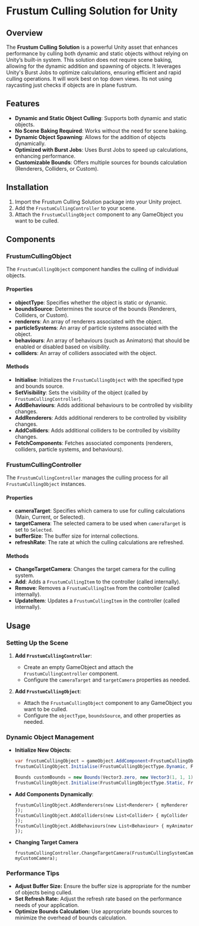 # Frustum Culling Solution for Unity

## Overview
The **Frustum Culling Solution** is a powerful Unity asset that enhances performance by culling both dynamic and static objects without relying on Unity’s built-in system. This solution does not require scene baking, allowing for the dynamic addition and spawning of objects. It leverages Unity's Burst Jobs to optimize calculations, ensuring efficient and rapid culling operations. It will work best on top down views. Its not using raycasting just checks if objects are in plane fustrum.

## Features
- **Dynamic and Static Object Culling**: Supports both dynamic and static objects.
- **No Scene Baking Required**: Works without the need for scene baking.
- **Dynamic Object Spawning**: Allows for the addition of objects dynamically.
- **Optimized with Burst Jobs**: Uses Burst Jobs to speed up calculations, enhancing performance.
- **Customizable Bounds**: Offers multiple sources for bounds calculation (Renderers, Colliders, or Custom).

## Installation
1. Import the Frustum Culling Solution package into your Unity project.
2. Add the `FrustumCullingController` to your scene.
3. Attach the `FrustumCullingObject` component to any GameObject you want to be culled.

## Components

### FrustumCullingObject
The `FrustumCullingObject` component handles the culling of individual objects.

#### Properties
- **objectType**: Specifies whether the object is static or dynamic.
- **boundsSource**: Determines the source of the bounds (Renderers, Colliders, or Custom).
- **renderers**: An array of renderers associated with the object.
- **particleSystems**: An array of particle systems associated with the object.
- **behaviours**: An array of behaviours (such as Animators) that should be enabled or disabled based on visibility.
- **colliders**: An array of colliders associated with the object.

#### Methods
- **Initialise**: Initializes the `FrustumCullingObject` with the specified type and bounds source.
- **SetVisibility**: Sets the visibility of the object (called by `FrustumCullingController`).
- **AddBehaviours**: Adds additional behaviours to be controlled by visibility changes.
- **AddRenderers**: Adds additional renderers to be controlled by visibility changes.
- **AddColliders**: Adds additional colliders to be controlled by visibility changes.
- **FetchComponents**: Fetches associated components (renderers, colliders, particle systems, and behaviours).

### FrustumCullingController
The `FrustumCullingController` manages the culling process for all `FrustumCullingObject` instances.

#### Properties
- **cameraTarget**: Specifies which camera to use for culling calculations (Main, Current, or Selected).
- **targetCamera**: The selected camera to be used when `cameraTarget` is set to `Selected`.
- **bufferSize**: The buffer size for internal collections.
- **refreshRate**: The rate at which the culling calculations are refreshed.

#### Methods
- **ChangeTargetCamera**: Changes the target camera for the culling system.
- **Add**: Adds a `FrustumCullingItem` to the controller (called internally).
- **Remove**: Removes a `FrustumCullingItem` from the controller (called internally).
- **UpdateItem**: Updates a `FrustumCullingItem` in the controller (called internally).

## Usage

### Setting Up the Scene
1. **Add `FrustumCullingController`**:
   - Create an empty GameObject and attach the `FrustumCullingController` component.
   - Configure the `cameraTarget` and `targetCamera` properties as needed.

2. **Add `FrustumCullingObject`**:
   - Attach the `FrustumCullingObject` component to any GameObject you want to be culled.
   - Configure the `objectType`, `boundsSource`, and other properties as needed.

### Dynamic Object Management
- **Initialize New Objects**:
  ```csharp
  var frustumCullingObject = gameObject.AddComponent<FrustumCullingObject>();
  frustumCullingObject.Initialise(FrustumCullingObjectType.Dynamic, FrustumCullingBoundsSource.Renderers);

  Bounds customBounds = new Bounds(Vector3.zero, new Vector3(1, 1, 1));
  frustumCullingObject.Initialise(FrustumCullingObjectType.Static, FrustumCullingBoundsSource.Custom, customBounds);
  ```
- **Add Components Dynamically**:
  ```charp
  frustumCullingObject.AddRenderers(new List<Renderer> { myRenderer });
  frustumCullingObject.AddColliders(new List<Collider> { myCollider });
  frustumCullingObject.AddBehaviours(new List<Behaviour> { myAnimator });
  ```
- **Changing Target Camera**
  ```charp
  frustumCullingController.ChangeTargetCamera(FrustumCullingSystemCameraTarget.Selected, myCustomCamera);
  ```

### Performance Tips
- **Adjust Buffer Size:** Ensure the buffer size is appropriate for the number of objects being culled.
- **Set Refresh Rate:** Adjust the refresh rate based on the performance needs of your application.
- **Optimize Bounds Calculation:** Use appropriate bounds sources to minimize the overhead of bounds calculation.
